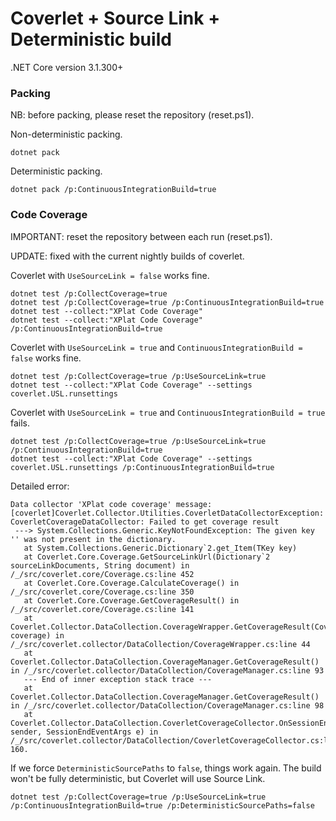 # Coverlet + Source Link + Deterministic build

.NET Core version 3.1.300+

### Packing

NB: before packing, please reset the repository (reset.ps1).

Non-deterministic packing.
```
dotnet pack
```
Deterministic packing.
```
dotnet pack /p:ContinuousIntegrationBuild=true
```

### Code Coverage

IMPORTANT: reset the repository between each run (reset.ps1).

UPDATE: fixed with the current nightly builds of coverlet.

Coverlet with `UseSourceLink = false` works fine.
```
dotnet test /p:CollectCoverage=true
dotnet test /p:CollectCoverage=true /p:ContinuousIntegrationBuild=true
dotnet test --collect:"XPlat Code Coverage"
dotnet test --collect:"XPlat Code Coverage" /p:ContinuousIntegrationBuild=true
```
Coverlet with `UseSourceLink = true` and `ContinuousIntegrationBuild = false` works fine.
```
dotnet test /p:CollectCoverage=true /p:UseSourceLink=true
dotnet test --collect:"XPlat Code Coverage" --settings coverlet.USL.runsettings
```

Coverlet with `UseSourceLink = true` and `ContinuousIntegrationBuild = true` fails.
```
dotnet test /p:CollectCoverage=true /p:UseSourceLink=true /p:ContinuousIntegrationBuild=true
dotnet test --collect:"XPlat Code Coverage" --settings coverlet.USL.runsettings /p:ContinuousIntegrationBuild=true
```
Detailed error:
```
Data collector 'XPlat code coverage' message: [coverlet]Coverlet.Collector.Utilities.CoverletDataCollectorException: CoverletCoverageDataCollector: Failed to get coverage result
 ---> System.Collections.Generic.KeyNotFoundException: The given key '' was not present in the dictionary.
   at System.Collections.Generic.Dictionary`2.get_Item(TKey key)
   at Coverlet.Core.Coverage.GetSourceLinkUrl(Dictionary`2 sourceLinkDocuments, String document) in /_/src/coverlet.core/Coverage.cs:line 452
   at Coverlet.Core.Coverage.CalculateCoverage() in /_/src/coverlet.core/Coverage.cs:line 350
   at Coverlet.Core.Coverage.GetCoverageResult() in /_/src/coverlet.core/Coverage.cs:line 141
   at Coverlet.Collector.DataCollection.CoverageWrapper.GetCoverageResult(Coverage coverage) in /_/src/coverlet.collector/DataCollection/CoverageWrapper.cs:line 44
   at Coverlet.Collector.DataCollection.CoverageManager.GetCoverageResult() in /_/src/coverlet.collector/DataCollection/CoverageManager.cs:line 93
   --- End of inner exception stack trace ---
   at Coverlet.Collector.DataCollection.CoverageManager.GetCoverageResult() in /_/src/coverlet.collector/DataCollection/CoverageManager.cs:line 98
   at Coverlet.Collector.DataCollection.CoverletCoverageCollector.OnSessionEnd(Object sender, SessionEndEventArgs e) in /_/src/coverlet.collector/DataCollection/CoverletCoverageCollector.cs:line 160.
```

If we force `DeterministicSourcePaths` to `false`, things work again.
The build won't be fully deterministic, but Coverlet will use Source Link.
```
dotnet test /p:CollectCoverage=true /p:UseSourceLink=true /p:ContinuousIntegrationBuild=true /p:DeterministicSourcePaths=false
```
